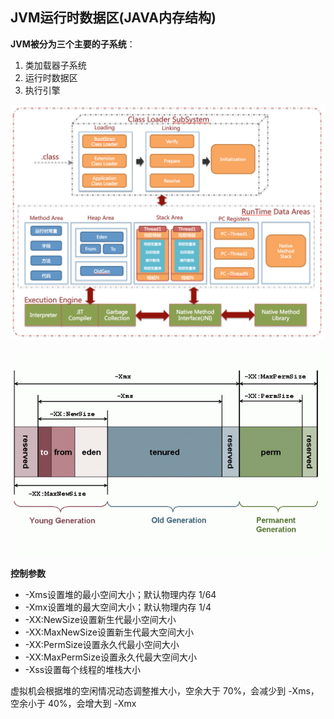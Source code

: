 ## JVM运行时数据区\(JAVA内存结构\)

**JVM被分为三个主要的子系统**：

1. 类加载器子系统
2. 运行时数据区
3. 执行引擎

![](/assets/20180420112152001.png)

![](/assets/201803301358001.png)

**控制参数**

* -Xms设置堆的最小空间大小；默认物理内存 1/64
* -Xmx设置堆的最大空间大小；默认物理内存 1/4
* -XX:NewSize设置新生代最小空间大小
* -XX:MaxNewSize设置新生代最大空间大小
* -XX:PermSize设置永久代最小空间大小
* -XX:MaxPermSize设置永久代最大空间大小
* -Xss设置每个线程的堆栈大小

虚拟机会根据堆的空闲情况动态调整推大小，空余大于 70%，会减少到 -Xms，空余小于 40%，会增大到 -Xmx

